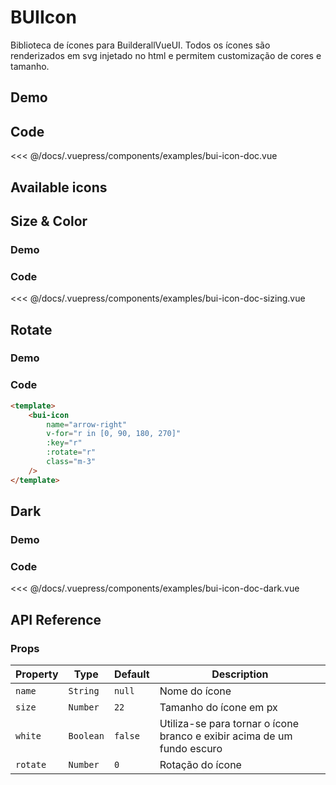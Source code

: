 # BUIIcon
Biblioteca de ícones para BuilderallVueUI. Todos os ícones são renderizados em svg injetado no html e permitem customização de cores e tamanho.

## Demo
<Demo componentName="examples-bui-icon-doc" />

## Code
<SourceCode>
<<< @/docs/.vuepress/components/examples/bui-icon-doc.vue
</SourceCode>

## Available icons
<Demo componentName="examples-bui-icon-doc-list" />

## Size & Color

### Demo
<Demo componentName="examples-bui-icon-doc-sizing" />

### Code
<SourceCode>
<<< @/docs/.vuepress/components/examples/bui-icon-doc-sizing.vue
</SourceCode>

## Rotate

### Demo
<template>
	<bui-icon
		name="arrow-right"
		v-for="r in [0, 90, 180, 270]"
		:key="r"
		:rotate="r"
		class="m-3"
	/>
</template>

### Code
```html
<template>
	<bui-icon
		name="arrow-right"
		v-for="r in [0, 90, 180, 270]"
		:key="r"
		:rotate="r"
		class="m-3"
	/>
</template>
```

## Dark

### Demo
<Demo componentName="examples-bui-icon-doc-dark" />

### Code
<SourceCode>
<<< @/docs/.vuepress/components/examples/bui-icon-doc-dark.vue
</SourceCode>

## API Reference

### Props

| Property | Type | Default | Description |
| -------- | ---- | ------- | ----------- |
| `name` | `String` | `null` | Nome do ícone |
| `size` | `Number` | `22` | Tamanho do ícone em px |
| `white` | `Boolean` | `false` | Utiliza-se para tornar o ícone branco e exibir acima de um fundo escuro |
| `rotate` | `Number` | `0` | Rotação do ícone